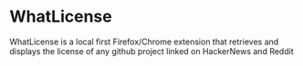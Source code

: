 # WhatLicense
WhatLicense is a local first Firefox/Chrome extension that retrieves and displays the license of any github project linked on HackerNews and Reddit 
